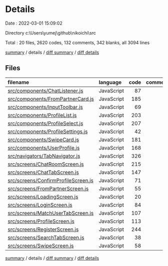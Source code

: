 # Details

Date : 2022-03-01 15:09:02

Directory c:\Users\yumej\github\nikoichi\src

Total : 20 files,  2620 codes, 132 comments, 342 blanks, all 3094 lines

[summary](results.md) / details / [diff summary](diff.md) / [diff details](diff-details.md)

## Files
| filename | language | code | comment | blank | total |
| :--- | :--- | ---: | ---: | ---: | ---: |
| [src/components/ChatListener.js](/src/components/ChatListener.js) | JavaScript | 87 | 9 | 19 | 115 |
| [src/components/FromPartnerCard.js](/src/components/FromPartnerCard.js) | JavaScript | 185 | 3 | 24 | 212 |
| [src/components/InputToolbar.js](/src/components/InputToolbar.js) | JavaScript | 69 | 0 | 4 | 73 |
| [src/components/ProfileList.js](/src/components/ProfileList.js) | JavaScript | 203 | 4 | 15 | 222 |
| [src/components/ProfileSelect.js](/src/components/ProfileSelect.js) | JavaScript | 207 | 9 | 26 | 242 |
| [src/components/ProfileSettings.js](/src/components/ProfileSettings.js) | JavaScript | 42 | 0 | 6 | 48 |
| [src/components/SwipeCard.js](/src/components/SwipeCard.js) | JavaScript | 181 | 1 | 22 | 204 |
| [src/components/UserProfile.js](/src/components/UserProfile.js) | JavaScript | 168 | 3 | 15 | 186 |
| [src/navigators/TabNavigator.js](/src/navigators/TabNavigator.js) | JavaScript | 326 | 7 | 30 | 363 |
| [src/screens/ChatRoomScreen.js](/src/screens/ChatRoomScreen.js) | JavaScript | 215 | 22 | 40 | 277 |
| [src/screens/ChatTabScreen.js](/src/screens/ChatTabScreen.js) | JavaScript | 147 | 50 | 33 | 230 |
| [src/screens/ConfirmProfileScreen.js](/src/screens/ConfirmProfileScreen.js) | JavaScript | 71 | 7 | 11 | 89 |
| [src/screens/FromPartnerScreen.js](/src/screens/FromPartnerScreen.js) | JavaScript | 55 | 3 | 12 | 70 |
| [src/screens/LoadingScreen.js](/src/screens/LoadingScreen.js) | JavaScript | 20 | 0 | 6 | 26 |
| [src/screens/LoginScreen.js](/src/screens/LoginScreen.js) | JavaScript | 84 | 1 | 7 | 92 |
| [src/screens/MatchUserTabScreen.js](/src/screens/MatchUserTabScreen.js) | JavaScript | 107 | 1 | 14 | 122 |
| [src/screens/ProfileScreen.js](/src/screens/ProfileScreen.js) | JavaScript | 113 | 3 | 14 | 130 |
| [src/screens/RegisterScreen.js](/src/screens/RegisterScreen.js) | JavaScript | 244 | 5 | 23 | 272 |
| [src/screens/SearchTabScreen.js](/src/screens/SearchTabScreen.js) | JavaScript | 38 | 0 | 8 | 46 |
| [src/screens/SwipeScreen.js](/src/screens/SwipeScreen.js) | JavaScript | 58 | 4 | 13 | 75 |

[summary](results.md) / details / [diff summary](diff.md) / [diff details](diff-details.md)